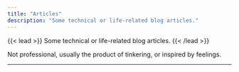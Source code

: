 ```yaml
---
title: "Articles"
description: "Some technical or life-related blog articles."
---
```


{{< lead >}}
Some technical or life-related blog articles.
{{< /lead >}}

Not professional, usually the product of tinkering, or inspired by feelings.

---
